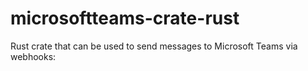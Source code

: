 # microsoftteams-crate-rust
Rust crate that can be used to send messages to Microsoft Teams via webhooks:
